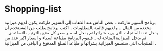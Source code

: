 # Shopping-list
برنامج السوبر ماركت .. بعض الناس عند الذهاب إلى السوبر ماركت يكون لديهم ميزانية محددة من المال .. و لديهم قائمة بالمطلوبات .. اكتب برنامج يطلب من المستخدم أن يدخل عدد المنتجات التى يريد شرائها ثم يدخل اسم و سعر كل منتج بالترتيب التصاعدى .. ثم يدخل الميزانية المتاحة له .. فيقوم البرنامج بطباعة اسماء و اسعار اكبر عدد من المنتجات التى ستسمح الميزانية بشرائها و طباعة المبلغ المدفوع و الباقى من الميزانية .
